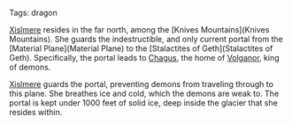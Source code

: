 Tags: dragon

[Xislmere](Xislmere) resides in the far north, among the [Knives Mountains](Knives Mountains). She guards the indestructible, and only current portal from the [Material Plane](Material Plane) to the [Stalactites of Geth](Stalactites of Geth). Specifically, the portal leads to [Chagus](Chagus), the home of [Volganor](Volganor), king of demons.

[Xislmere](Xislmere) guards the portal, preventing demons from traveling through to this plane. She breathes ice and cold, which the demons are weak to. The portal is kept under 1000 feet of solid ice, deep inside the glacier that she resides within. 